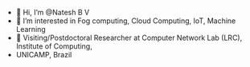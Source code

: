 - 👋 Hi, I’m @Natesh B V
- 👀 I’m interested in Fog computing, Cloud Computing, IoT, Machine Learning 
- 🌱 Visiting/Postdoctoral Researcher at Computer Network Lab (LRC), Institute of Computing,
- UNICAMP, Brazil

<!---
Nateshbv/Nateshbv is a ✨ special ✨ repository because its `README.md` (this file) appears on your GitHub profile.
You can click the Preview link to take a look at your changes.
--->
